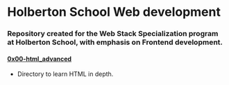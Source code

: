 # Holberton School Web development


### Repository created for the Web Stack Specialization program at Holberton School, with emphasis on Frontend development. 

#### [0x00-html_advanced](./0x00-html_advanced)

- Directory to learn HTML in depth.
